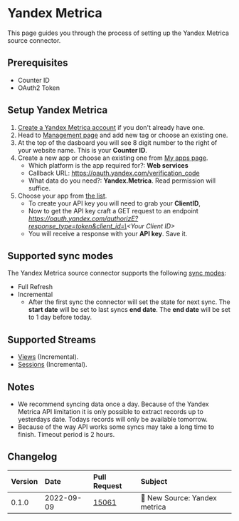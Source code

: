 # Yandex Metrica

This page guides you through the process of setting up the Yandex Metrica source connector.

## Prerequisites

- Counter ID
- OAuth2 Token

## Setup Yandex Metrica

1. [Create a Yandex Metrica account](https://metrica.yandex.com/) if you don't already have one.
2. Head to [Management page](https://metrica.yandex.com/list) and add new tag or choose an existing one.
3. At the top of the dasboard you will see 8 digit number to the right of your website name. This is your **Counter ID**.
4. Create a new app or choose an existing one from [My apps page](https://oauth.yandex.com/).
   - Which platform is the app required for?: **Web services**
   - Callback URL: https://oauth.yandex.com/verification_code
   - What data do you need?: **Yandex.Metrica**. Read permission will suffice.
5. Choose your app from [the list](https://oauth.yandex.com/).
   - To create your API key you will need to grab your **ClientID**,
   - Now to get the API key craft a GET request to an endpoint *https://oauth.yandex.com/authorizE?response_type=token&client_id=\<Your Client ID\>*
   - You will receive a response with your **API key**. Save it.

## Supported sync modes

The Yandex Metrica source connector supports the following [sync modes](https://docs.airbyte.com/cloud/core-concepts#connection-sync-modes):

- Full Refresh
- Incremental
  - After the first sync the connector will set the state for next sync. The **start date** will be set to last syncs **end date**. The **end date** will be set to 1 day before today.

## Supported Streams

- [Views](https://yandex.com/dev/metrika/doc/api2/logs/fields/hits.html) (Incremental).
- [Sessions](https://yandex.com/dev/metrika/doc/api2/logs/fields/visits.html) (Incremental).

## Notes

- We recommend syncing data once a day. Because of the Yandex Metrica API limitation it is only possible to extract records up to yesterdays date. Todays records will only be available tomorrow.
- Because of the way API works some syncs may take a long time to finish. Timeout period is 2 hours.

## Changelog

| Version | Date       | Pull Request                                             | Subject                       |
| :------ | :--------- | :------------------------------------------------------- | :---------------------------- |
| 0.1.0   | 2022-09-09 | [15061](https://github.com/airbytehq/airbyte/pull/15061) | 🎉 New Source: Yandex metrica |
